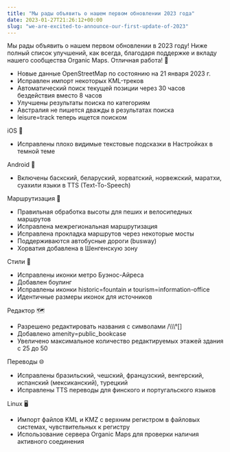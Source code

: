 ```yaml
---
title: "Мы рады объявить о нашем первом обновлении 2023 года"
date: 2023-01-27T21:26:12+00:00
slug: "we-are-excited-to-announce-our-first-update-of-2023"
---
```


Мы рады объявить о нашем первом обновлении в 2023 году! Ниже полный список улучшений, как всегда, благодаря поддержке и вкладу нашего сообщества Organic Maps. Отличная работа! 🙏

- Новые данные OpenStreetMap по состоянию на 21 января 2023 г.
- Исправлен импорт некоторых KML-треков
- Автоматический поиск текущей позиции через 30 часов бездействия вместо 8 часов
- Улучшены результаты поиска по категориям
- Австралия не пишется дважды в результатах поиска
- leisure=track теперь ищется поиском

iOS 🍏

- Исправлены плохо видимые текстовые подсказки в Настройках в темной теме

Android 🤖

- Включены баскский, беларуский, хорватский, норвежский, маратхи, суахили языки в TTS (Text-To-Speech)

Маршрутизация 🚗

- Правильная обработка высоты для пеших и велосипедных маршрутов
- Исправлена межрегиональная маршрутизация
- Исправлена прокладка маршрутов через некоторые мосты
- Поддерживаются автобусные дороги (busway)
- Хорватия добавлена в Шенгенскую зону

Стили 🎨

- Исправлены иконки метро Буэнос-Айреса
- Добавлен боулинг
- Исправлены иконки historic=fountain и tourism=information-office
- Идентичные размеры иконок для источников

Редактор 🗺️

- Разрешено редактировать названия с символами /\\\\\°\[\]
- Добавлено amenity=public_bookcase
- Увеличено максимальное количество редактируемых этажей здания с 25 до 50

Переводы 🌐

- Исправлены бразильский, чешский, французский, венгерский, испанский (мексиканский), турецкий
- Исправлены TTS переводы для финского и португальского языков

Linux 🖥️

- Импорт файлов KML и KMZ с верхним регистром в файловых системах, чувствительных к регистру
- Использование сервера Organic Maps для проверки наличия активного соединения
